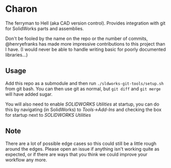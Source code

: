 # Charon
The ferryman to Hell (aka CAD version control). Provides integration with git
for SolidWorks parts and assemblies.

Don't be fooled by the name on the repo or the number of commits,
@henryefranks has made more impressive contributions to this project than I
have. (I would never be able to handle writing basic for poorly documented
libraries...)

## Usage

Add this repo as a submodule and then run `./sldworks-git-tools/setup.sh` from
git bash. You can then use git as normal, but `git diff` and `git merge` will
have added sugar.

You will also need to enable *SOLIDWORKS Utilities* at startup, you can do this
by navigating (in SolidWorks) to *Tools->Add-Ins* and checking the box for
startup next to *SOLIDWORKS Utilities*

## Note

There are a lot of possible edge cases so this could still be a little rough
around the edges. Please open an issue if anything isn't working quite as
expected, or if there are ways that you think we could improve your workflow
any more.
